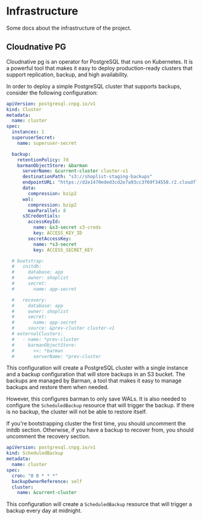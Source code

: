 # Infrastructure

Some docs about the infrastructure of the project.

## Cloudnative PG

Cloudnative pg is an operator for PostgreSQL that runs on Kubernetes.
It is a powerful tool that makes it easy to deploy production-ready clusters that
support replication, backup, and high availability.

In order to deploy a simple PostgreSQL cluster that supports backups, consider the following configuration:

```yaml
apiVersion: postgresql.cnpg.io/v1
kind: Cluster
metadata:
  name: cluster
spec:
  instances: 1
  superuserSecret:
    name: superuser-secret

  backup:
    retentionPolicy: 7d
    barmanObjectStore: &barman
      serverName: &current-cluster cluster-v1
      destinationPath: "s3://shoplist-staging-backups"
      endpointURL: "https://d2e1470eded3cd2e7a93cc3f69f34558.r2.cloudflarestorage.com"
      data:
        compression: bzip2
      wal:
        compression: bzip2
        maxParallel: 8
      s3Credentials:
        accessKeyId:
          name: &s3-secret s3-creds
          key: ACCESS_KEY_ID
        secretAccessKey:
          name: *s3-secret
          key: ACCESS_SECRET_KEY

  # bootstrap:
  #   initdb:
  #     database: app
  #     owner: shoplist
  #     secret:
  #       name: app-secret

  #   recovery:
  #     database: app
  #     owner: shoplist
  #     secret:
  #       name: app-secret
  #     source: &prev-cluster cluster-v1
  # externalClusters:
  #   - name: *prev-cluster
  #     barmanObjectStore:
  #       <<: *barman
  #       serverName: *prev-cluster
```

This configuration will create a PostgreSQL cluster with a single instance and a backup configuration that will store backups in an S3 bucket. The backups are managed by Barman, a tool that makes it easy to manage backups and restore them when needed.

However, this configures barman to only save WALs. It is also needed to configure the `ScheduledBackup` resource that will trigger the backup. If there is no backup, the cluster will not be able to restore itself.

If you're bootstrapping cluster the first time, you should uncomment the initdb section.
Otherwise, if you have a backup to recover from, you should uncomment the recovery section.

```yaml
apiVersion: postgresql.cnpg.io/v1
kind: ScheduledBackup
metadata:
  name: cluster
spec:
  cron: "0 0 * * *"
  backupOwnerReference: self
  cluster:
    name: &current-cluster
```

This configuration will create a `ScheduledBackup` resource that will trigger a backup every day at midnight.